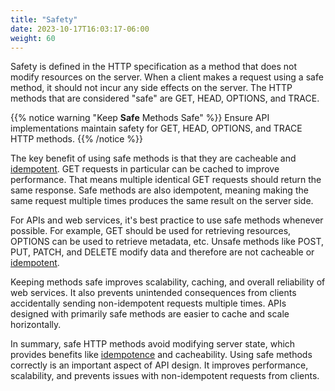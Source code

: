 ```yaml
---
title: "Safety"
date: 2023-10-17T16:03:17-06:00
weight: 60
---
```

Safety is defined in the HTTP specification as a method that does not modify resources on the server. When a client makes a request using a safe method, it should not incur any side effects on the server.  The HTTP methods that are considered "safe" are GET, HEAD, OPTIONS, and TRACE.

{{% notice warning "Keep **Safe** Methods Safe" %}}
Ensure API implementations maintain safety for GET, HEAD, OPTIONS, and TRACE HTTP methods.
{{% /notice %}}

The key benefit of using safe methods is that they are cacheable and [idempotent](idempotence.html). GET requests in particular can be cached to improve performance. That means multiple identical GET requests should return the same response. Safe methods are also idempotent, meaning making the same request multiple times produces the same result on the server side.

For APIs and web services, it's best practice to use safe methods whenever possible. For example, GET should be used for retrieving resources, OPTIONS can be used to retrieve metadata, etc. Unsafe methods like POST, PUT, PATCH, and DELETE modify data and therefore are not cacheable or [idempotent](idempotence.html). 

Keeping methods safe improves scalability, caching, and overall reliability of web services. It also prevents unintended consequences from clients accidentally sending non-idempotent requests multiple times. APIs designed with primarily safe methods are easier to cache and scale horizontally.

In summary, safe HTTP methods avoid modifying server state, which provides benefits like [idempotence](idempotence.html) and cacheability. Using safe methods correctly is an important aspect of API design. It improves performance, scalability, and prevents issues with non-idempotent requests from clients.
